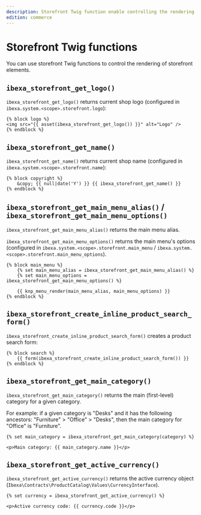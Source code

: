 ```yaml
---
description: Storefront Twig function enable controlling the rendering of storefront elements.
edition: commerce
---
```


# Storefront Twig functions

You can use storefront Twig functions to control the rendering of storefront elements.

## `ibexa_storefront_get_logo()`

`ibexa_storefront_get_logo()` returns current shop logo (configured in `ibexa.system.<scope>.storefront.logo`):

``` html+twig
{% block logo %}
<img src="{{ asset(ibexa_storefront_get_logo()) }}" alt="Logo" />
{% endblock %}
```

## `ibexa_storefront_get_name()`

`ibexa_storefront_get_name()` returns current shop name (configured in `ibexa.system.<scope>.storefront.name`):

``` html+twig
{% block copyright %}
    &copy; {{ null|date('Y') }} {{ ibexa_storefront_get_name() }}
{% endblock %}
```

## `ibexa_storefront_get_main_menu_alias()` / `ibexa_storefront_get_main_menu_options()`

`ibexa_storefront_get_main_menu_alias()` returns the main menu alias.

`ibexa_storefront_get_main_menu_options()` returns the main menu's options (configured in `ibexa.system.<scope>.storefront.main_menu` / `ibexa.system.<scope>.storefront.main_menu_options`).

``` html+twig
{% block main_menu %}
    {% set main_menu_alias = ibexa_storefront_get_main_menu_alias() %}
    {% set main_menu_options = ibexa_storefront_get_main_menu_options() %}

    {{ knp_menu_render(main_menu_alias, main_menu_options) }}
{% endblock %}
```

## `ibexa_storefront_create_inline_product_search_form()`

`ibexa_storefront_create_inline_product_search_form()` creates a product search form:

``` html+twig
{% block search %}
    {{ form(ibexa_storefront_create_inline_product_search_form()) }}
{% endblock %}
```

## `ibexa_storefront_get_main_category()`

`ibexa_storefront_get_main_category()` returns the main (first-level) category for a given category.

For example: if a given category is "Desks" and it has the following ancestors: "Furniture" > "Office" > "Desks",
then the main category for "Office" is "Furniture".

``` html+twig
{% set main_category = ibexa_storefront_get_main_category(category) %}

<p>Main category: {{ main_category.name }}</p>
```

## `ibexa_storefront_get_active_currency()`

`ibexa_storefront_get_active_currency()` returns the active currency object (`Ibexa\Contracts\ProductCatalog\Values\CurrencyInterface`).

``` html+twig
{% set currency = ibexa_storefront_get_active_currency() %}

<p>Active currency code: {{ currency.code }}</p>
```

